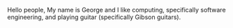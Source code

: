 Hello people,
My name is George and I like computing, specifically software engineering, and playing guitar (specifically Gibson guitars).
